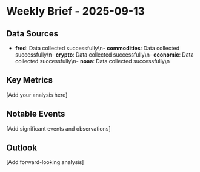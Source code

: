 # Weekly Brief - 2025-09-13

## Data Sources

- **fred**: Data collected successfully\n- **commodities**: Data collected successfully\n- **crypto**: Data collected successfully\n- **economic**: Data collected successfully\n- **noaa**: Data collected successfully\n

## Key Metrics

[Add your analysis here]

## Notable Events

[Add significant events and observations]

## Outlook

[Add forward-looking analysis]
